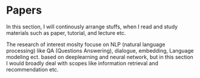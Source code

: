 # Papers

In this section, I will continously arrange stuffs, when I read and study materials such as paper, tutorial, and lecture etc.

The research of interest moslty focuse on NLP (natural language processing) like QA (Questions Answering), dialogue, embedding, Language modeling ect. based on deeplearning and neural network, 
but in this section I would broadly deal with scopes like information retrieval and recommendation etc.
